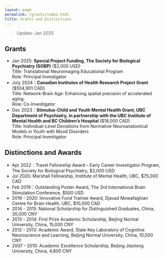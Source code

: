 ```yaml
---
layout: page
permalink: /grants/index.html
title: Grants and Distinctions
---
```


> Update: Jan 2025

## Grants

- Jan 2025: **Special Project Funding, The Society for Biological Psychiatry (SOBP)** ($2,000 USD) <br> Title: Translational Neuroimaging Educational Program <br>Role: Principal Investigator
- July 2024：**Canadian Institutes of Health Research Project Grant** ($504,901 CAD)<br> Title: Network-Brain Age: Enhancing spatial precision of accelerated aging. <br>Role: Co-Investigator<br>
- Dec 2023：**Stimulus-Child and Youth Mental Health Grant, UBC Department of Psychiatry, in partnership with the UBC Institute of Mental Health and BC Children’s Hospital** ($18,000 CAD)<br>Title: Individual-Level Deviations from Normative Neuroanatomical Models in Youth with Mood Disorders <br>Role: Principal Investigator


## Distinctions and Awards

- Apr 2022：Travel Fellowship Award – Early Career Investigator Program, The Society for Biological Psychiatry, $2,000 USD
- Jul 2020: Marshall Fellowship, Institute of Mental Health, UBC, $75,000 CAD
- Feb 2019：Outstanding Poster Award, The 3rd International Brain Stimulation Conference, $500 USD
- 2019 - 2020: Innovative Fund Trainee Award, Djavad Mowafaghian Centre for Brain Health, UBC, $10,000 CAD
- 2014 - 2015: National Scholarship for Distinguished Graduates, China, 30,000 CNY
- 2013 - 2014: First Prize Academic Scholarship, Beijing Normal University, China, 15,000 CNY
- 2012 - 2013: Academic Award, State Key Laboratory of Cognitive Neuroscience and Learning, Beijing Normal University, China, 10,000 CNY
- 2007 - 2010: Academic Excellence Scholarship, Beijing Jiaotong University, China, 4,800 CNY

<br>
